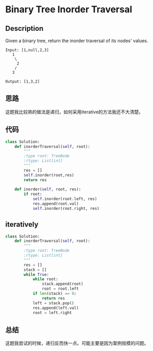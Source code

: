 # Binary Tree Inorder Traversal

## Description

Given a binary tree, return the inorder traversal of its nodes' values.

```
Input: [1,null,2,3]
   1
    \
     2
    /
   3

Output: [1,3,2]
```

## 思路

这题我比较熟的做法是递归，如何采用iterative的方法我还不大清楚。

## 代码

``` python
class Solution:
    def inorderTraversal(self, root):
        """
        :type root: TreeNode
        :rtype: List[int]
        """
        res = []
        self.inorder(root,res)
        return res
        
    def inorder(self, root, res):
        if root:
            self.inorder(root.left, res)
            res.append(root.val)
            self.inorder(root.right, res)
```

## iteratively

``` python
class Solution:
    def inorderTraversal(self, root):
        """
        :type root: TreeNode
        :rtype: List[int]
        """
        res = []
        stack = []
        while True:
            while root:
                stack.append(root)
                root = root.left
            if len(stack) == 0:
                return res
            left = stack.pop()
            res.append(left.val)
            root = left.right
```

## 总结

这题我尝试的时候，递归反而快一点。可能主要是因为案例规模的问题。